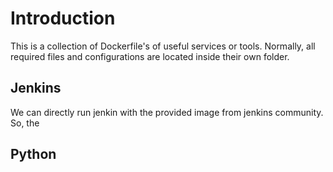 # Introduction

This is a collection of Dockerfile's of useful services or tools. Normally, all required files and configurations are located inside their own folder.

## Jenkins

We can directly run jenkin with the provided image from jenkins community. So, the 

## Python

